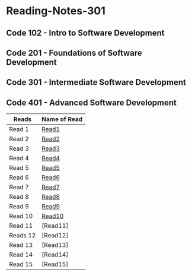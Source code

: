 # Reading-Notes-301
## Code 102 - Intro to Software Development
## Code 201 - Foundations of Software Development
## Code 301 - Intermediate Software Development
## Code 401 - Advanced Software Development


| Reads   | Name of Read |
| ----------- | ----------- |
| Read 1  | [Read1](https://zaidalasfar97.github.io/Reading-Notes-301/Read01)|
| Read 2  | [Read2](https://zaidalasfar97.github.io/Reading-Notes-301/Read02)|
| Read 3  | [Read3](https://zaidalasfar97.github.io/Reading-Notes-301/Read03)|
| Read 4  | [Read4](https://zaidalasfar97.github.io/Reading-Notes-301/Read04)|
| Read 5  | [Read5](https://zaidalasfar97.github.io/Reading-Notes-301/Read05)|
| Read 6  | [Read6](https://zaidalasfar97.github.io/Reading-Notes-301/Read06)|
| Read 7  | [Read7](https://zaidalasfar97.github.io/Reading-Notes-301/Read07)|
| Read 8  | [Read8](https://zaidalasfar97.github.io/Reading-Notes-301/Read08)|
| Read 9  | [Read9](https://zaidalasfar97.github.io/Reading-Notes-301/Read09)|
| Read 10 | [Read10](https://zaidalasfar97.github.io/Reading-Notes-301/Read10)|
| Read 11 | [Read11]|
| Reads 12| [Read12]|
| Read 13 | [Read13]|
| Read 14 | [Read14]|
| Read 15 | [Read15]|